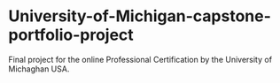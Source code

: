 # University-of-Michigan-capstone-portfolio-project
Final project for the online Professional Certification by the University of Michaghan USA.
